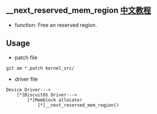 __next_reserved_mem_region [中文教程](https://biscuitos.github.io/blog/MMU-ARM32-MEMBLOCK-__next_reserved_mem_region/)
--------------------------------------------

* function: Free an reserved region.


## Usage

* patch file

```
git am *.patch kernel_src/
```

* driver file

```
Device Driver--->
    [*]BiscuitOS Driver--->
        [*]Memblock allocator
            [*]__next_reserved_mem_region()
```
